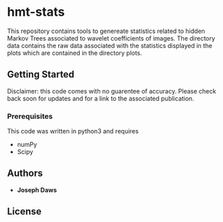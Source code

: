 # hmt-stats

This repository contains tools to genereate statistics related to 
hidden Markov Trees associated to wavelet coefficients of images. 
The directory data contains the raw data associated with the statistics
displayed in the plots which are contained in the directory plots.

## Getting Started

Disclaimer: this code comes with no guarentee of accuracy. 
Please check back soon for updates and for a link to the associated 
publication.

### Prerequisites

This code was written in python3 and requires 
* numPy 
* Scipy 

## Authors
* **Joseph Daws**

## License

